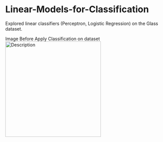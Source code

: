 # Linear-Models-for-Classification
Explored linear classifiers (Perceptron, Logistic Regression) on the Glass dataset.

Image Before Apply Classification on dataset
<img src="https://github.com/user-attachments/assets/d9b8051b-377e-4bf0-9ec9-8841d7b47ec1" alt="Description" width="300" height="300">

